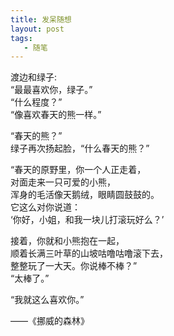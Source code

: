 ```yaml
---
title: 发呆随想
layout: post
tags:
   - 随笔
---
```


渡边和绿子:  
“最最喜欢你，绿子。”  
“什么程度？”  
“像喜欢春天的熊一样。”  

“春天的熊？”  
绿子再次扬起脸，“什么春天的熊？”

“春天的原野里，你一个人正走着，  
对面走来一只可爱的小熊，  
浑身的毛活像天鹅绒，眼睛圆鼓鼓的。  
它这么对你说道：  
‘你好，小姐，和我一块儿打滚玩好么？’  
  
接着，你就和小熊抱在一起，  
顺着长满三叶草的山坡咕噜咕噜滚下去，  
整整玩了一大天。你说棒不棒？”  
“太棒了。”  
  
“我就这么喜欢你。”  
  
——《挪威的森林》  

